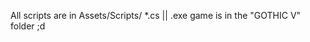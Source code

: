 All scripts are in Assets/Scripts/ *.cs 
                                                 || .exe game is in the "GOTHIC V" folder ;d
